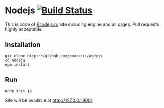 Nodejs  [![Build Status](https://travis-ci.org/emozonic/nodejs.ru.svg?branch=master)](https://travis-ci.org/emozonic/nodejs)
====

This is code of [Bnodejs.ru](https://github.com/brainfucker/nodejs.ru) site including engine and all pages.
Pull requests highly acceptable.

## Installation
```
git clone https://github.com/emozonic/nodejs
cd nodejs
npm install
```

## Run
```
node init.js
```
Site will be available at http://127.0.0.1:8001

